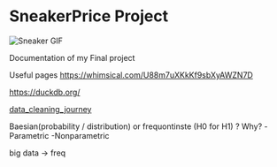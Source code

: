 # SneakerPrice Project

![Sneaker GIF](https://media.giphy.com/media/ih4YEBknOCC6RPeFhf/giphy.gif)

Documentation of my Final project

Useful pages
https://whimsical.com/U88m7uXKkKf9sbXyAWZN7D

https://duckdb.org/

[data_cleaning_journey](data_cleaning.png)

Baesian(probability / distribution) or frequontinste (H0 for H1) ? Why?
-Parametric 
-Nonparametric

big data -> freq


